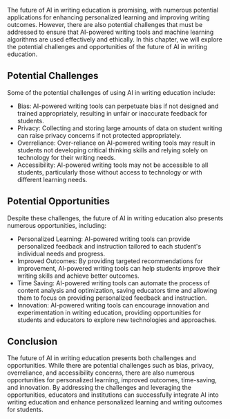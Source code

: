 

The future of AI in writing education is promising, with numerous potential applications for enhancing personalized learning and improving writing outcomes. However, there are also potential challenges that must be addressed to ensure that AI-powered writing tools and machine learning algorithms are used effectively and ethically. In this chapter, we will explore the potential challenges and opportunities of the future of AI in writing education.

Potential Challenges
--------------------

Some of the potential challenges of using AI in writing education include:

* Bias: AI-powered writing tools can perpetuate bias if not designed and trained appropriately, resulting in unfair or inaccurate feedback for students.
* Privacy: Collecting and storing large amounts of data on student writing can raise privacy concerns if not protected appropriately.
* Overreliance: Over-reliance on AI-powered writing tools may result in students not developing critical thinking skills and relying solely on technology for their writing needs.
* Accessibility: AI-powered writing tools may not be accessible to all students, particularly those without access to technology or with different learning needs.

Potential Opportunities
-----------------------

Despite these challenges, the future of AI in writing education also presents numerous opportunities, including:

* Personalized Learning: AI-powered writing tools can provide personalized feedback and instruction tailored to each student's individual needs and progress.
* Improved Outcomes: By providing targeted recommendations for improvement, AI-powered writing tools can help students improve their writing skills and achieve better outcomes.
* Time Saving: AI-powered writing tools can automate the process of content analysis and optimization, saving educators time and allowing them to focus on providing personalized feedback and instruction.
* Innovation: AI-powered writing tools can encourage innovation and experimentation in writing education, providing opportunities for students and educators to explore new technologies and approaches.

Conclusion
----------

The future of AI in writing education presents both challenges and opportunities. While there are potential challenges such as bias, privacy, overreliance, and accessibility concerns, there are also numerous opportunities for personalized learning, improved outcomes, time-saving, and innovation. By addressing the challenges and leveraging the opportunities, educators and institutions can successfully integrate AI into writing education and enhance personalized learning and writing outcomes for students.


